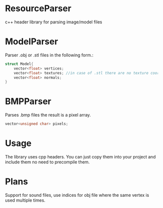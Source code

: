 # ResourceParser
c++ header library for parsing image/model files

# ModelParser
Parser .obj or .stl files in the following form.:
```cpp
struct Model{
	vector<float> vertices;
	vector<float> textures; //in case of .stl there are no texture coordinates
	vector<float> normals;
}
```

# BMPParser
Parses .bmp files the result is a pixel array.
```cpp
vector<unsigned char> pixels;
```

# Usage
The library uses cpp headers. You can just copy them into your project and include them no need to precompile them.

# Plans
Support for sound files, use indices for obj file where the same vertex is used multiple times.